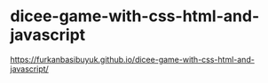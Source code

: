 # dicee-game-with-css-html-and-javascript
https://furkanbasibuyuk.github.io/dicee-game-with-css-html-and-javascript/
